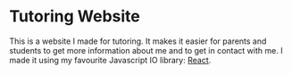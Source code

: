 # Tutoring Website
This is a website I made for tutoring. It makes it easier for parents and students to get more information about me and to get in contact with me. I made it using my favourite Javascript IO library: [React](https://reactjs.org/).
